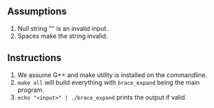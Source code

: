 ## Assumptions
1. Null string "" is an invalid input.
2. Spaces make the string invalid.

## Instructions
1. We assume G++ and make utility is installed on the commandline.
2. `make all` will build everything with `brace_expand` being the main program. 
3. `echo "<input>" | ./brace_expand` prints the output if valid.


